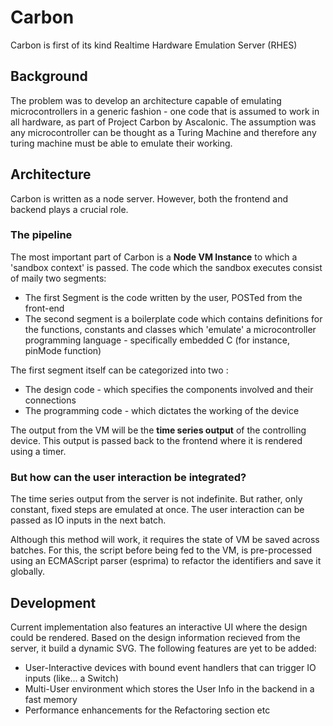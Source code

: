 # Carbon
Carbon is first of its kind Realtime Hardware Emulation Server (RHES)

## Background
The problem was to develop an architecture capable of emulating microcontrollers in a generic fashion - one code that is assumed to work in all hardware, as part of Project Carbon by Ascalonic. The assumption was any microcontroller can be thought as a Turing Machine and therefore any turing machine must be able to emulate their working. 

## Architecture
Carbon is written as a node server. However, both the frontend and backend plays a crucial role.

### The pipeline
The most important part of Carbon is a **Node VM Instance** to which a 'sandbox context' is passed. The code which the sandbox executes consist of maily two segments:
* The first Segment is the code written by the user, POSTed from the front-end
* The second segment is a boilerplate code which contains definitions for the functions, constants and classes which 'emulate' a microcontroller programming language - specifically embedded C (for instance, pinMode function)

The first segment itself can be categorized into two :
* The design code - which specifies the components involved and their connections
* The programming code - which dictates the working of the device

The output from the VM will be the **time series output** of the controlling device. This output is passed back to the frontend where it is rendered using a timer.

### But how can the user interaction be integrated?
The time series output from the server is not indefinite. But rather, only constant, fixed steps are emulated at once. The user interaction can be passed as IO inputs in the next batch. 

Although this method will work, it requires the state of VM be saved across batches. For this, the script before being fed to the VM, is pre-processed using an ECMAScript parser (esprima) to refactor the identifiers and save it globally.

## Development
Current implementation also features an interactive UI where the design could be rendered. Based on the design information recieved from the server, it build a dynamic SVG.
The following features are yet to be added:
* User-Interactive devices with bound event handlers that can trigger IO inputs (like... a Switch)
* Multi-User environment which stores the User Info in the backend in a fast memory
* Performance enhancements for the Refactoring section
etc
